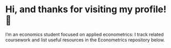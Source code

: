 # Hi, and thanks for visiting my profile! 👋 

I’m an economics student focused on applied econometrics: I track related coursework and list useful resources in the Econometrics repository below.







 

 






